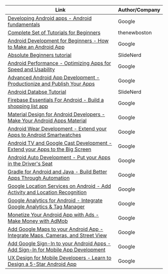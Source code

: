 Link | Author/Company
------------ | -------------
[Developing Android apps - Android fundamentals](https://www.udacity.com/course/developing-android-apps--ud853) | Google
[Complete Set of Tutorials for Beginners](https://www.youtube.com/playlist?list=PL6gx4Cwl9DGBsvRxJJOzG4r4k_zLKrnxl) | thenewboston
[Android Development for Beginners - How to Make an Android App](https://www.udacity.com/course/android-development-for-beginners--ud837) | Google
[Absolute Beginners tutorial](https://www.youtube.com/playlist?list=PLonJJ3BVjZW6hYgvtkaWvwAVvOFB7fkLa) | SlideNerd
[Android Performance - Optimizing Apps for Speed and Usability](https://www.udacity.com/course/android-performance--ud825) | Google
[Advanced Android App Development - Productionize and Publish Your Apps](https://www.udacity.com/course/advanced-android-app-development--ud855) | Google
[Android Databse Tutorial](https://www.youtube.com/playlist?list=PLonJJ3BVjZW5JdoFT0Rlt3ry5Mjp7s8cT) | SlideNerd
[Firebase Essentials For Android - Build a shopping list app](https://www.udacity.com/course/firebase-essentials-for-android--ud009) | Google
[Material Design for Android Developers - Make Your Android Apps Material](https://www.udacity.com/course/material-design-for-android-developers--ud862) | Google
[Android Wear Development - Extend your Apps to Android Smartwatches](https://www.udacity.com/course/android-wear-development--ud875A) | Google
[Android TV and Google Cast Development - Extend your Apps to the Big Screen](https://www.udacity.com/course/android-tv-and-google-cast-development--ud875B) | Google
[Android Auto Development - Put your Apps in the Driver's Seat](https://www.udacity.com/course/android-auto-development--ud875C) | Google
[Gradle for Android and Java - Build Better Apps Through Automation](https://www.udacity.com/course/gradle-for-android-and-java--ud867) | Google
[Google Location Services on Android - Add Activity and Location Recognition](https://www.udacity.com/course/google-location-services-on-android--ud876-1) | Google
[Google Analytics for Android - Integrate Google Analytics & Tag Manager](https://www.udacity.com/course/google-analytics-for-android--ud876-2) | Google
[Monetize Your Android App with Ads - Make Money with AdMob](https://www.udacity.com/course/monetize-your-android-app-with-ads--ud876-3) | Google
[Add Google Maps to your Android App - Integrate Maps, Cameras, and Street View](https://www.udacity.com/course/add-google-maps-to-your-android-app--ud876-4) | Google
[Add Google Sign-In to your Android Apps - Add Sign-In for Mobile App Development](https://www.udacity.com/course/add-google-sign-in-to-your-android-apps--ud876-5) | Google
[UX Design for Mobile Developers - Learn to Design a 5-Star Android App](https://www.udacity.com/course/ux-design-for-mobile-developers--ud849) | Google

